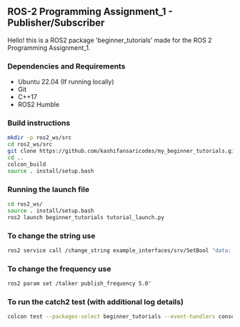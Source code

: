 ## ROS-2 Programming Assignment_1 - Publisher/Subscriber

Hello! this is a ROS2 package 'beginner_tutorials' made for the ROS 2 Programming Assignment_1. 

### Dependencies and Requirements

- Ubuntu 22.04 (If running locally)
- Git
- C++17
- ROS2 Humble


### Build instructions

```bash
mkdir -p ros2_ws/src
cd ros2_ws/src
git clone https://github.com/kashifansaricodes/my_beginner_tutorials.git
cd ..
colcon_build
source . install/setup.bash
```

### Running the launch file

```bash
cd ros2_ws/
source . install/setup.bash
ros2 launch beginner_tutorials tutorial_launch.py
```
### To change the string use

```bash
ros2 service call /change_string example_interfaces/srv/SetBool "data: true"
```

### To change the frequency use

```bash
ros2 param set /talker publish_frequency 5.0"
```
### To run the catch2 test (with additional log details)

```bash
colcon test --packages-select beginner_tutorials --event-handlers console_direct+
```



